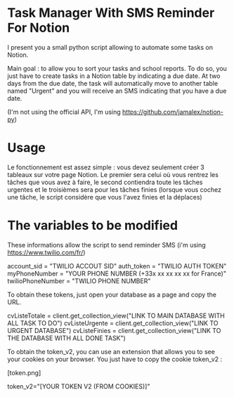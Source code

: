 # Task Manager With SMS Reminder For Notion

I present you a small python script allowing to automate some tasks on Notion.

Main goal : to allow you to sort your tasks and school reports. To do so, you just have to create tasks in a Notion table by indicating a due date. At two days from the due date, the task will automatically move to another table named "Urgent" and you will receive an SMS indicating that you have a due date. 

(I'm not using the official API, I'm using https://github.com/jamalex/notion-py)

# Usage

Le fonctionnement est assez simple : vous devez seulement créer 3 tableaux sur votre page Notion. Le premier sera celui où vous rentrez les tâches que vous avez à faire, le second contiendra toute les tâches urgentes et le troisièmes sera pour les tâches finies (lorsque vous cochez une tâche, le script considère que vous l'avez finies et la déplaces)

# The variables to be modified

These informations allow the script to send reminder SMS (i'm using https://www.twilio.com/fr/)

account_sid = "TWILIO ACCOUT SID"
auth_token = "TWILIO AUTH TOKEN"
myPhoneNumber = "YOUR PHONE NUMBER (+33x xx xx xx xx for France)"
twilioPhoneNumber = "TWILIO PHONE NUMBER"


To obtain these tokens, just open your database as a page and copy the URL.

cvListeTotale = client.get_collection_view("LINK TO MAIN DATABASE WITH ALL TASK TO DO")
cvListeUrgente = client.get_collection_view("LINK TO URGENT DATABASE")
cvListeFinies = client.get_collection_view("LINK TO THE DATABASE WITH ALL DONE TASK")

To obtain the token_v2, you can use an extension that allows you to see your cookies on your browser. You just have to copy the cookie token_v2 :

[token.png]

token_v2="[YOUR TOKEN V2 (FROM COOKIES)]"
